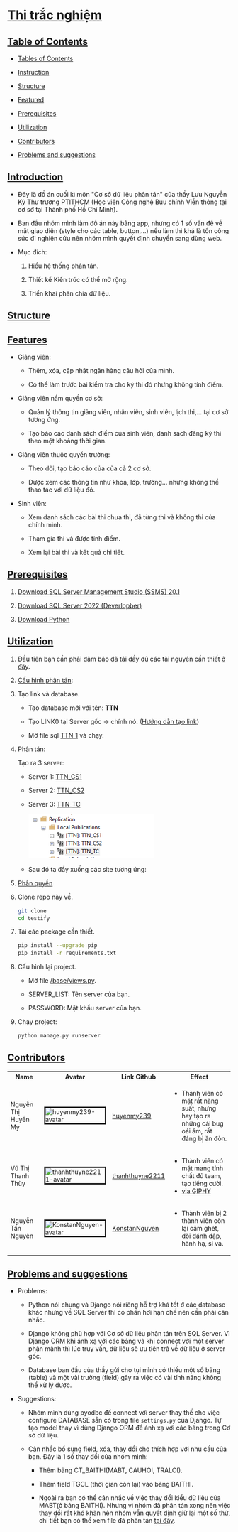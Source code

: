 # [Thi trắc nghiệm](#ecommerce-shop) <a id="ecommerce-shop"></a>

## [Table of Contents](#table-of-contents) <a id="table-of-contents"></a>

- [Tables of Contents](#table-of-contents)

- [Instruction](#introduction)

- [Structure](#structure)

- [Featured](#feature)

- [Prerequisites](#prerequisites)

- [Utilization](#utilization)

- [Contributors](#contributors)

- [Problems and suggestions](#problems-and-suggestions)

## [Introduction](#introduction) <a id="introduction"></a>

- Đây là đồ án cuối kì môn "Cơ sở dữ liệu phân tán" của thầy Lưu Nguyễn Kỳ Thư trường PTITHCM (Học viên Công nghệ Buu chính Viễn thông tại cơ sở tại Thành phố Hồ Chí Minh).

- Ban đầu nhóm mình làm đồ án này bằng app, nhưng có 1 số vấn đề về mặt giao diện (style cho các table, button,...) nếu làm thì khá là tốn công sức đi nghiên cứu nên nhóm mình quyết định chuyển sang dùng web.

- Mục đích:

	1. Hiểu hệ thống phân tán.
	
	2. Thiết kế Kiến trúc có thể mở rộng.
	
	3. Triển khai phân chia dữ liệu.
	

## [Structure](#structure) <a id="structure"></a>

    

## [Features](#feature) <a id="feature"></a>

- Giảng viên:

	- Thêm, xóa, cập nhật ngân hàng câu hỏi của mình.
	
	- Có thể làm trước bài kiểm tra cho kỳ thi đó nhưng không tính điểm.

- Giảng viên nắm quyền cơ sở:

	- Quản lý thông tin giảng viên, nhân viên, sinh viên, lịch thi,... tại cơ sở tương ứng.
	
	- Tạo báo cáo danh sách điểm của sinh viên, danh sách đăng ký thi theo một khoảng thời gian.
	
- Giảng viên thuộc quyền trường:

	- Theo dõi, tạo báo cáo của của cả 2 cơ sở.
	
	- Được xem các thông tin như khoa, lớp, trường... nhưng không thể thao tác với dữ liệu đó.

- Sinh viên:

	- Xem danh sách các bài thi chưa thi, đã từng thi và không thi của chính mình.
	
	- Tham gia thi và được tính điểm.
	
	- Xem lại bài thi và kết quả chi tiết.

## [Prerequisites](#prerequisites) <a id="prerequisites"></a>

1. [Download SQL Server Management Studio (SSMS) 20.1](https://aka.ms/ssmsfullsetup)

2. [Download SQL Server 2022 (Deverlopber)](https://go.microsoft.com/fwlink/p/?linkid=2215158&clcid=0x409&culture=en-us&country=us)

3. [Download Python](https://www.python.org/downloads/)

## [Utilization](#utilization) <a id="utilization"></a>

1. Đầu tiên bạn cần phải đảm bảo đã tải đầy đủ các tài nguyên cần thiết [ở đây](#prerequisites).

2. [Cấu hình phân tán](./doc/Configure-Distribution/README.md):

3. Tạo link và database.

    - Tạo database mới với tên: **TTN**

    - Tạo LINK0 tại Server gốc -> chính nó. ([Hướng dẫn tạo link](./doc/Create-Linked-Servers/README.md))

    - Mở file sql [TTN_1](./TTN_1.sql) và chạy.

4. Phân tán: 

    Tạo ra 3 server:

    - Server 1: [TTN_CS1](./doc/Create-new-Publication/README-TTN-CS1.md)

    - Server 2: [TTN_CS2](./doc/Create-new-Publication/README-TTN-CS2.md)

    - Server 3: [TTN_TC](./doc/Create-new-Publication/README-TTN-TC.md)

        ![List of publications](./imgs/Publications.png)

    - Sau đó ta đẩy xuống các site tương ứng: 

5. [Phân quyền](./doc/Authorize/README.md)

6. Clone repo này về.

    ```bash
    git clone 
    cd testify
    ```

7. Tải các package cần thiết.

    ```bash
    pip install --upgrade pip
    pip install -r requirements.txt
    ```

8. Cấu hình lại project.

    - Mở file [/base/views.py](./base/views.py).

    - SERVER_LIST: Tên server của bạn.

    - PASSWORD: Mật khẩu server của bạn.

9. Chạy project:

    ```bash
    python manage.py runserver
    ```

## [Contributors](#contributors) <a id="contributors"></a>

<table>
    <tr>
        <th>Name</th>
        <th>Avatar</th>
        <th>Link Github</th>
        <th>Effect</th>
    </tr>
    <tr>
        <td>Nguyễn Thị Huyền My</td>
        <td><img title="huyenmy239-avatar" style="width:30pt; height: auto; align:center; border:solid" src="https://avatars.githubusercontent.com/u/92309591?v=4"/></td>
        <td><a href="https://github.com/huyenmy239">huyenmy239</a></td>
        <td>
            <ul>
                <li>Thành viên có mặt rất năng suất, nhưng hay tạo ra những cái bug oái ăm, rất đáng bị ăn đòn.</li>
            </ul>
        </td>
    </tr>
    <tr>
        <td>Vũ Thị Thanh Thùy</td>
        <td><img title="thanhthuyne2211-avatar" style="width:30pt; height: auto; align:center; border:solid" src="https://avatars.githubusercontent.com/u/120545208?v=4"/></td>
        <td><a href="https://github.com/thanhthuyne2211">thanhthuyne2211</a></td>
        <td>
            <ul>
                <li>Thành viên có mặt mang tính chất đủ team, tạo tiếng cười.</li>
                <li><a href="https://giphy.com/gifs/tongue-goodnight-sJWNLTclcvVmw">via GIPHY</a></li>
            </ul>
        </td>
    </tr>
    <tr>
        <td>Nguyễn Tấn Nguyên</td>
        <td><img title="KonstanNguyen-avatar" style="width:30pt; height: auto; align:center; border:solid" src="https://avatars.githubusercontent.com/u/106095525?v=4"/></td>
        <td><a href="https://github.com/KonstanNguyen">KonstanNguyen</a></td>
        <td>
            <ul>
                <li>Thành viên bị 2 thành viên còn lại căm ghét, đòi đánh đập, hành hạ, sỉ vả.</li>
            </ul>
        </td>
    </tr>
</table>

## [Problems and suggestions](#problems-and-suggestions) <a id="problems-and-suggestions"></a>

- Problems:

	- Python nói chung và Django nói riêng hỗ trợ khá tốt ở các database khác nhưng về SQL Server thì có phần hơi hạn chế nên cần phải cân nhắc.
	
	- Django không phù hợp với Cơ sở dữ liệu phân tán trên SQL Server. Vì Django ORM khi ánh xạ với các bảng và khi connect với một server phân mảnh
	thì lúc truy vấn, dữ liệu sẽ ưu tiên trả về dữ liệu ở server gốc.
	
	- Database ban đầu của thầy gửi cho tụi mình có thiếu một số bảng (table) và một vài trường (field) gây ra việc có vài tính năng không thể xử lý được.
	
- Suggestions:

	- Nhóm mình dùng pyodbc để connect với server thay thế cho việc configure DATABASE sẵn có trong file `settings.py` của Django. Tự tạo model thay vì dùng
	Django ORM để ánh xạ với các bảng trong Cơ sở dữ liệu.
	
	- Cân nhắc bổ sung field, xóa, thay đổi cho thích hợp với nhu cầu của bạn. Đây là 1 số thay đổi của nhóm mình:
	
		- Thêm bảng CT_BAITHI(MABT, CAUHOI, TRALOI).
		
		- Thêm field TGCL (thời gian còn lại) vào bảng BAITHI.
		
		- Ngoài ra bạn có thể cân nhắc về việc thay đổi kiểu dữ liệu của MABT(ở bảng BAITHI). Nhưng vì nhóm đã phân tán xong
		nên việc thay đổi rất khó khăn nên nhóm vẫn quyết định giữ lại một số thứ, chi tiết bạn có thể xem file đã phân tán [tại đây]().
		
